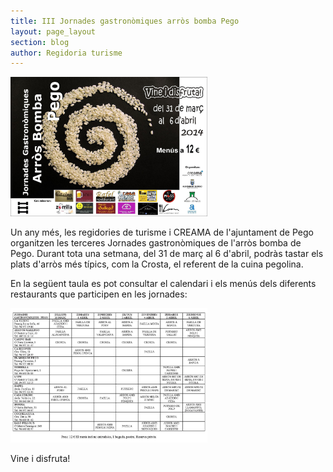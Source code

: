```yaml
---
title: III Jornades gastronòmiques arròs bomba Pego
layout: page_layout
section: blog
author: Regidoria turisme
---
```

<a class="salone-image center" href="/images/news/20140317-iii-jornades-gastronomiques-arros-bomba.jpg" title="III Jornades gastronòmiques arros bomba Pego 2014">
    <img src="/images/news/20140317-iii-jornades-gastronomiques-arros-bomba.jpg" style="width: 315px;" alt="III Jornades gastronòmiques arros bomba Pego 2014" />
</a>

Un any més, les regidories de turisme i CREAMA de l'ajuntament de Pego organitzen les terceres Jornades gastronòmiques de l'arròs bomba de Pego. Durant tota una setmana, del 31 de març al 6 d'abril, podràs tastar els plats d'arròs més típics, com la Crosta, el referent de la cuina pegolina.

En la següent taula es pot consultar el calendari i els menús dels diferents restaurants que participen en les jornades:

<a class="salone-image center" href="/images/news/20140317-iii-jornades-gastronomiques-arros-bomba-planning.jpg" title="Planificació Restaurants III Jornades gastronòmiques arros bomba Pego 2014">
    <img src="/images/news/20140317-iii-jornades-gastronomiques-arros-bomba-planning.jpg" style="width: 315px;" alt="Planificació Restaurants III Jornades gastronòmiques arros bomba Pego 2014" />
</a>

Vine i disfruta!